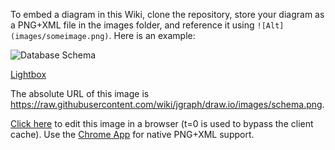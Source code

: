 To embed a diagram in this Wiki, clone the repository, store your diagram as a PNG+XML file in the images folder, and reference it using `![Alt](images/someimage.png)`. Here is an example:

![Database Schema](images/schema.png)

[Lightbox](https://www.draw.io/?chrome=0&lightbox=1&url=https://github.com/jgraph/draw.io/wiki/images/schema.png)

The absolute URL of this image is https://raw.githubusercontent.com/wiki/jgraph/draw.io/images/schema.png.

[Click here](https://draw.io/?url=https%3A%2F%2Fgithub.com%2Fjgraph%2Fdraw.io%2Fwiki%2Fimages%2Fschema.png%3Ft%3D0) to edit this image in a browser (t=0 is used to bypass the client cache). Use the [Chrome App](https://chrome.google.com/webstore/detail/drawio-desktop/pebppomjfocnoigkeepgbmcifnnlndla) for native PNG+XML support.
